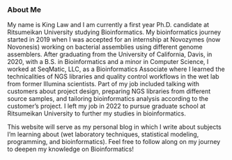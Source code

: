 ### About Me

My name is King Law and I am currently a first year Ph.D. candidate at
Ritsumeikan University studying Bioinformatics. 
My bioinformatics journey started in 2019 when I was accepted for an internship at 
Novozymes (now Novonesis) working on bacterial assemblies using different genome 
assemblers. After graduating from the University of California, Davis, in 2020, 
with a B.S. in Bioinformatics and a minor in Computer Science, 
I worked at SeqMatic, LLC, as a Bioinformatics Associate where I learned 
the technicalities of NGS libraries and quality control workflows in the wet lab 
from former Illumina scientists. Part of my job included talking with customers about 
project design, preparing NGS libraries from different source samples, 
and tailoring bioinformatics analysis according to the customer’s project. 
I left my job in 2022 to pursue graduate school at Ritsumeikan University to further 
my studies in bioinformatics.

This website will serve as my personal blog in which I write about subjects I’m 
learning about (wet laboratory techniques, statistical modeling, programming, and bioinformatics). 
Feel free to follow along on my journey to deepen my knowledge on Bioinformatics!
